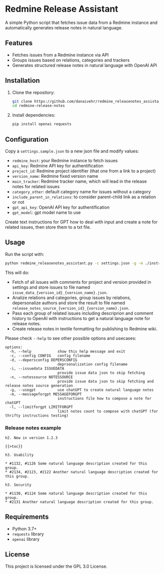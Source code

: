 # Redmine Release Assistant

A simple Python script that fetches issue data from a Redmine instance and automatically generates release notes in natural language.

## Features
- Fetches issues from a Redmine instance via API
- Groups issues based on relations, categories and trackers
- Generates structured release notes in natural language with OpenAI API 

## Installation
1. Clone the repository:
   ```sh
   git clone https://github.com/danaivehr/redmine_releasenotes_assistant.git
   cd redmine-release-notes
   ```
2. Install dependencies:
   ```sh
   pip install openai requests
   ```

## Configuration
Copy a `settings.sample.json` to a new json file and modify values:

- `redmine_host`: your Redmine instance to fetch issues
- `api_key`: Redmine API key for authentification
- `project_id`: Redmine project identifier (that one from a link to a project)
- `version_name`: Redmine fixed version name 
- `main_tracker`: Redmine tracker name, which will lead in the release notes for related issues
- `category_other`: default category name for issues without a category
- `include_parent_in_relations`: to consider parent-child link as a relation or not
- `gpt_api_key`: OpenAI API key for authentification
- `gpt_model`: gpt model name to use

Create text instructions for GPT how to deal with input and create a note for related issues, then store them to a txt file.

## Usage
Run the script with:
```sh
python redmine_releasenotes_assistant.py -c settings.json -g -m ./instructions_for_gpt.txt
```

This will do:
- Fetch of all issues with comments for project and version provided in settings and store issues to file named `issue_data_{version_id}_{version_name}.json`.
- Analize relations and categories, group issues by relations, depersonalize authors and store the result to file named `release_notes_source_{version_id}_{version_name}.json`.
- Pass each group of related issues including descriprion and comment history to OpenAI with instructions to get a natural language note for release notes.
- Create release notes in textile formatting for publishing to Redmine wiki. 

Please check `--help` to see other possible options and usecases:

```
options:
  -h, --help            show this help message and exit
  -c, --config CONFIG   config filename
  -d, --depersconfig DEPERSCONFIG
                        deprsonalization config filename
  -i, --issuedata ISSUEDATA
                        provide issue data json to skip fetching
  -n, --notessource NOTESSOURCE
                        provide issue data json to skip fetching and release notes source generation
  -g, --usegpt          use chatGPT to create natural language notes
  -m, --messageforgpt MESSAGEFORGPT
                        instructions file how to compose a note for chatGPT
  -l, --limitforgpt LIMITFORGPT
                        limit notes count to compose with chatGPT (for thrifty instructions testing)
```

### Release notes example

```
h2. New in version 1.2.3

{{>toc}}

h3. Usability

* #1132, #1126 Some natural language description created for this group.
* #2134, #2123, #2122 Another natural language description created for this group.

h3. Security

* #1130, #1124 Some natural language description created for this group.
* #2131 Another natural language description created for this group.

```

## Requirements
- Python 3.7+
- `requests` library
- `openai` library

## License
This project is licensed under the GPL 3.0 License.
